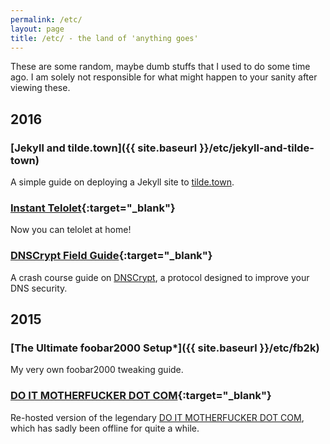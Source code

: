 ```yaml
---
permalink: /etc/
layout: page
title: /etc/ - the land of 'anything goes'
---
```


These are some random, maybe dumb stuffs that I used to do some time ago. I am solely not responsible for what might happen to your sanity after viewing these.

## 2016

### [Jekyll and tilde.town]({{ site.baseurl }}/etc/jekyll-and-tilde-town)

A simple guide on deploying a Jekyll site to [tilde.town](https://tilde.town/).

### [Instant Telolet](https://resir014.github.io/telolet/){:target="_blank"}

Now you can telolet at home!

### [DNSCrypt Field Guide](https://resir014.github.io/etc/dnscrypt){:target="_blank"}

A crash course guide on <a href="https://dnscrypt.org/">DNSCrypt</a>, a protocol designed to improve your DNS security.

## 2015

### [The Ultimate foobar2000 Setup*]({{ site.baseurl }}/etc/fb2k)

My very own foobar2000 tweaking guide.

### [DO IT MOTHERFUCKER DOT COM](https://resir014.github.io/doitmotherfucker){:target="_blank"}

Re-hosted version of the legendary <a href="http://www.doitmotherfucker.com/">DO IT MOTHERFUCKER DOT COM</a>, which has sadly been offline for quite a while.
